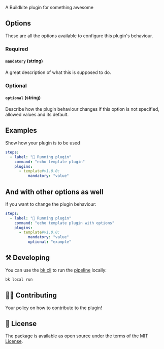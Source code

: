A Buildkite plugin for something awesome

## Options

These are all the options available to configure this plugin's behaviour.

### Required

#### `mandatory` (string)

A great description of what this is supposed to do.

### Optional

#### `optional` (string)

Describe how the plugin behaviour changes if this option is not specified, allowed values and its default.

## Examples

Show how your plugin is to be used

```yaml
steps:
  - label: "🔨 Running plugin"
    command: "echo template plugin"
    plugins:
      - template#v1.0.0:
          mandatory: "value"
```

## And with other options as well

If you want to change the plugin behaviour:

```yaml
steps:
  - label: "🔨 Running plugin"
    command: "echo template plugin with options"
    plugins:
      - template#v1.0.0:
          mandatory: "value"
          optional: "example"
```

## ⚒ Developing

You can use the [bk cli](https://github.com/buildkite/cli) to run the [pipeline](.buildkite/pipeline.yml) locally:

```bash
bk local run
```

## 👩‍💻 Contributing

Your policy on how to contribute to the plugin!

## 📜 License

The package is available as open source under the terms of the [MIT License](https://opensource.org/licenses/MIT).
